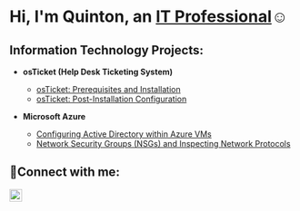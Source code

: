 <h1>Hi, I'm Quinton, an <a href="https://www.linkedin.com/in/quinton-johnson-3b684131b/)">IT Professional</a>☺</h1>

<h2> Information Technology Projects:</h2>

- <b>osTicket (Help Desk Ticketing System)</b>
  - [osTicket: Prerequisites and Installation](https://github.com/QuintonJohnson/osticket-prereqs)
  - [osTicket: Post-Installation Configuration](https://github.com/QuintonJohnson/post-install-config)
   
- <b>Microsoft Azure</b>
  - [Configuring Active Directory within Azure VMs](https://github.com/QuintonJohnson/configure-ad)
  - [Network Security Groups (NSGs) and Inspecting Network Protocols](https://github.com/QuintonJohnson/azure-network-protocols)

<h2>🤳Connect with me:</h2>

[<img align="left" alt="Josh | LinkedIn" width="22px" src="https://cdn.jsdelivr.net/npm/simple-icons@v3/icons/linkedin.svg" />][linkedin]

[linkedin]: https://www.linkedin.com/in/quinton-johnson-3b684131b/
